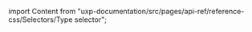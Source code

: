 
import Content from "uxp-documentation/src/pages/api-ref/reference-css/Selectors/Type selector";

<Content query="product=xd"/>
